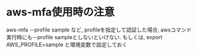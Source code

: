 # aws-mfa使用時の注意

aws-mfa --profile sample
など, profileを指定して認証した場合, awsコマンド実行時にも--profile sampleとしないといけない.
もしくは, export AWS_PROFILE=sample
と環境変数で設定しておく
